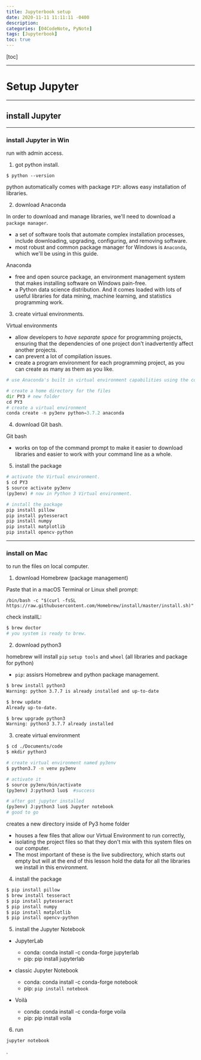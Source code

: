 ```yaml
---
title: Jupyterbook setup
date: 2020-11-11 11:11:11 -0400
description:
categories: [04CodeNote, PyNote]
tags: [Jupyterbook]
toc: true
---
```


[toc]

---

# Setup Jupyter

---

## install Jupyter

---

### install Jupyter in Win

run with admin access.

1. got python install.

`$ python --version`

python automatically comes with package `PIP`: allows easy installation of libraries.

2. download Anaconda

In order to download and manage libraries, we'll need to download a `package manager`.
- a set of software tools that automate complex installation processes, include downloading, upgrading, configuring, and removing software.
- most robust and common package manager for Windows is `Anaconda`, which we'll be using in this guide.

Anaconda
- free and open source package, an environment management system that makes installing software on Windows pain-free.
- a Python data science distribution. And it comes loaded with lots of useful libraries for data mining, machine learning, and statistics programming work.


3. create virtual environments.

Virtual environments
- allow developers to *have separate space* for programming projects, ensuring that the dependencies of one project don't inadvertently affect another projects.
- can prevent a lot of compilation issues.
- create a program environment for each programming project, as you can create as many as them as you like.

```py
# use Anaconda's built in virtual environment capabilities using the command line.

# create a home directory for the files
dir PY3 # new folder
cd PY3
# create a virtual environment
conda create -n py3env python=3.7.2 anaconda
```

4. download Git bash.

Git bash
- works on top of the command prompt to make it easier to download libraries and easier to work with your command line as a whole.


5. install the package

```py
# activate the Virtual environment.
$ cd PY3
$ source activate py3env
(py3env) # now in Python 3 Virtual environment.

# install the package
pip install pillow
pip install pytesseract
pip install numpy
pip install matplotlib
pip install opencv-python

```

---

### install on Mac

to run the files on local computer.

1. download Homebrew (package management)

Paste that in a macOS Terminal or Linux shell prompt:

`/bin/bash -c "$(curl -fsSL https://raw.githubusercontent.com/Homebrew/install/master/install.sh)"`

check installL:

```bash
$ brew doctor
# you system is ready to brew.
```

2. download python3

homebrew will install `pip` `setup tools` and `wheel` (all libraries and package for python)
- `pip`: assisrs Homebrew and python package management.

```bash
$ brew install python3
Warning: python 3.7.7 is already installed and up-to-date

$ brew update
Already up-to-date.

$ brew upgrade python3
Warning: python3 3.7.7 already installed
```

3. create virtual environment

```bash
$ cd ./Documents/code
$ mkdir python3

# create virtual environment named py3env
$ python3.7 -m venv py3env

# activate it
$ source py3env/bin/activate
(py3env) J:python3 luo$  #success

# after got jupyter installed
(py3env) J:python3 luo$ Jupyter notebook
# good to go

```

creates a new directory inside of Py3 home folder
- houses a few files that allow our Virtual Environment to run correctly,
- isolating the project files so that they don't mix with this system files on our computer.
- The most important of these is the live subdirectory, which starts out empty but will at the end of this lesson hold the data for all the libraries we install in this environment.

4. install the package

```bash
$ pip install pillow
$ brew install tesseract
$ pip install pytesseract
$ pip install numpy
$ pip install matplotlib
$ pip install opencv-python
```

5. install the Jupyter Notebook

- JupyterLab
  - conda: conda install -c conda-forge jupyterlab
  - pip: pip install jupyterlab

- classic Jupyter Notebook
  - conda: conda install -c conda-forge notebook
  - pip: `pip install notebook`

- Voilà
  - conda: conda install -c conda-forge voila
  - pip: pip install voila


6. run

`jupyter notebook`


























.
